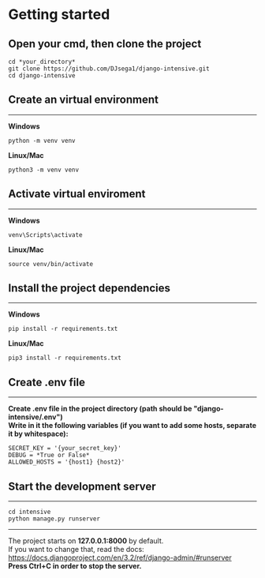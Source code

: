 # Getting started
## Open your cmd, then clone the project
```
cd *your_directory*
git clone https://github.com/DJsega1/django-intensive.git
cd django-intensive
```  
## Create an virtual environment
___
**Windows**
```
python -m venv venv
```
**Linux/Mac**
```
python3 -m venv venv
```
  
## Activate virtual enviroment
___
**Windows**
```
venv\Scripts\activate
```
**Linux/Mac**
```
source venv/bin/activate
```

## Install the project dependencies
___
**Windows**
```
pip install -r requirements.txt
```
**Linux/Mac**
```
pip3 install -r requirements.txt
```
## Create .env file 
___
**Create .env file in the project directory (path should be "django-intensive/.env")**  
**Write in it the following variables (if you want to add some hosts, separate it by whitespace):**
```
SECRET_KEY = '{your_secret_key}'
DEBUG = *True or False*
ALLOWED_HOSTS = '{host1} {host2}'
```
## Start the development server
___
```
cd intensive
python manage.py runserver
```  
___
The project starts on **127.0.0.1:8000** by default.  
If you want to change that, read the docs:  
https://docs.djangoproject.com/en/3.2/ref/django-admin/#runserver  
**Press Ctrl+C in order to stop the server.**
